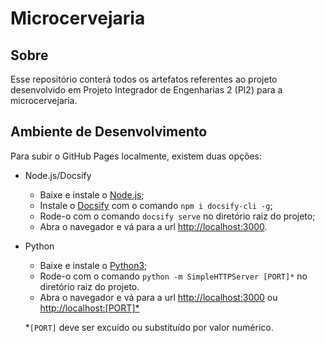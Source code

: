 # Microcervejaria

## Sobre
Esse repositório conterá todos os artefatos referentes ao projeto desenvolvido em Projeto Integrador de Engenharias 2 (PI2) para a microcervejaria.

## Ambiente de Desenvolvimento

Para subir o GitHub Pages localmente, existem duas opções: 
- Node.js/Docsify  
    - Baixe e instale o [Node.js](https://nodejs.org/en/);
    - Instale o [Docsify](https://docsify.js.org) com o comando ```npm i docsify-cli -g```;
    - Rode-o com o comando ```docsify serve``` no diretório raiz do projeto;
    - Abra o navegador e vá para a url [http://localhost:3000](http://localhost:3000).
    
- Python
    - Baixe e instale o [Python3](https://www.python.org/downloads/);
    - Rode-o com o comando ```python -m SimpleHTTPServer [PORT]*``` no diretório raiz do projeto.
    - Abra o navegador e vá para a url [http://localhost:3000](http://localhost:3000) ou [http://localhost:[PORT]*](http://localhost)
    
    *```[PORT]``` deve ser excuído ou substituído por valor numérico.
